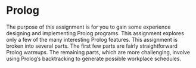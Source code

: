 # Prolog

The purpose of this assignment is for you to gain some experience designing and implementing Prolog programs.
This assignment explores only a few of the many interesting Prolog features.
This assignment is broken into several parts. The first few parts are fairly straightforward Prolog warmups.
The remaining parts, which are more challenging, involve using Prolog’s backtracking to generate possible
workplace schedules.